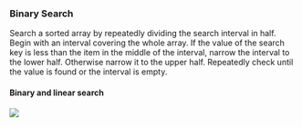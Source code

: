 ### Binary Search
Search a sorted array by repeatedly dividing the search interval in half. Begin with an interval covering the whole array. If the value of the search key is less than the item in the middle of the interval, narrow the interval to the lower half. Otherwise narrow it to the upper half. Repeatedly check until the value is found or the interval is empty.

#### Binary and linear search
![](https://blog.penjee.com/wp-content/uploads/2015/04/binary-and-linear-search-animations.gif)